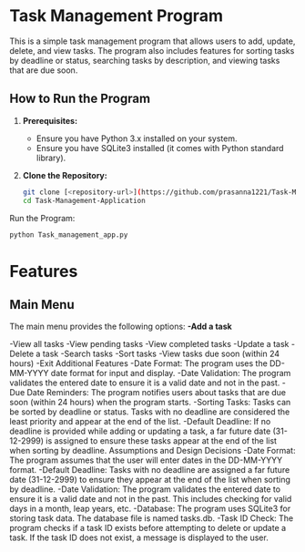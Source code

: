 # Task Management Program

This is a simple task management program that allows users to add, update, delete, and view tasks. The program also includes features for sorting tasks by deadline or status, searching tasks by description, and viewing tasks that are due soon.

## How to Run the Program

1. **Prerequisites:**
   - Ensure you have Python 3.x installed on your system.
   - Ensure you have SQLite3 installed (it comes with Python standard library).

2. **Clone the Repository:**
   ```sh
   git clone [<repository-url>](https://github.com/prasanna1221/Task-Management-Application.git)
   cd Task-Management-Application
   ```

Run the Program:
   ```sh
   python Task_management_app.py
   ```

# Features
## Main Menu
The main menu provides the following options:
**-Add a task**

-View all tasks
-View pending tasks
-View completed tasks
-Update a task
-Delete a task
-Search tasks
-Sort tasks
-View tasks due soon (within 24 hours)
-Exit
Additional Features
-Date Format: The program uses the DD-MM-YYYY date format for input and display.
-Date Validation: The program validates the entered date to ensure it is a valid date and not in the past.
-Due Date Reminders: The program notifies users about tasks that are due soon (within 24 hours) when the program starts.
-Sorting Tasks: Tasks can be sorted by deadline or status. Tasks with no deadline are considered the least priority and appear at the end of the list.
-Default Deadline: If no deadline is provided while adding or updating a task, a far future date (31-12-2999) is assigned to ensure these tasks appear at the end of the list when sorting by deadline.
Assumptions and Design Decisions
-Date Format: The program assumes that the user will enter dates in the DD-MM-YYYY format.
-Default Deadline: Tasks with no deadline are assigned a far future date (31-12-2999) to ensure they appear at the end of the list when sorting by deadline.
-Date Validation: The program validates the entered date to ensure it is a valid date and not in the past. This includes checking for valid days in a month, leap years, etc.
-Database: The program uses SQLite3 for storing task data. The database file is named tasks.db.
-Task ID Check: The program checks if a task ID exists before attempting to delete or update a task. If the task ID does not exist, a message is displayed to the user.
